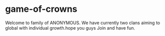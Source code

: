 # game-of-crowns
Welcome to family of ANONYMOUS. We have currently two clans aiming to global with individual growth.hope you guys Join and have fun.
